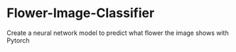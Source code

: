 # Flower-Image-Classifier
Create a neural network model to predict what flower the image shows with Pytorch
